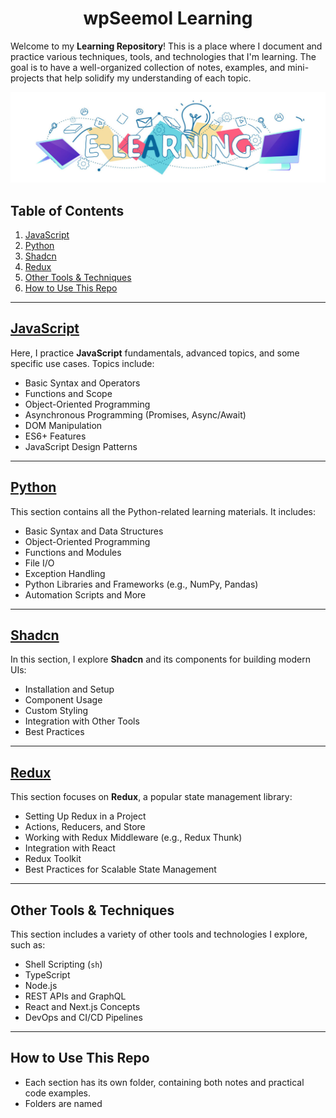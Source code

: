  <h1 align="center">wpSeemol Learning </h1>

Welcome to my **Learning Repository**! This is a place where I document and practice various techniques, tools, and technologies that I'm learning. The goal is to have a well-organized collection of notes, examples, and mini-projects that help solidify my understanding of each topic.

![wpseemol learning image](./images/wpseemol%20learning%20banner.jpg)

## Table of Contents

1. [JavaScript](#javascript)
2. [Python](#python)
3. [Shadcn](#shadcn)
4. [Redux](#redux)
5. [Other Tools & Techniques](#other-tools--techniques)
6. [How to Use This Repo](#how-to-use-this-repo)

---

## [JavaScript](https://developer.mozilla.org/en-US/docs/Web/JavaScript)

Here, I practice **JavaScript** fundamentals, advanced topics, and some specific use cases. Topics include:

-   Basic Syntax and Operators
-   Functions and Scope
-   Object-Oriented Programming
-   Asynchronous Programming (Promises, Async/Await)
-   DOM Manipulation
-   ES6+ Features
-   JavaScript Design Patterns

---

## [Python](https://docs.python.org/3/)

This section contains all the Python-related learning materials. It includes:

-   Basic Syntax and Data Structures
-   Object-Oriented Programming
-   Functions and Modules
-   File I/O
-   Exception Handling
-   Python Libraries and Frameworks (e.g., NumPy, Pandas)
-   Automation Scripts and More

---

## [Shadcn](https://ui.shadcn.com/docs)

In this section, I explore **Shadcn** and its components for building modern UIs:

-   Installation and Setup
-   Component Usage
-   Custom Styling
-   Integration with Other Tools
-   Best Practices

---

## [Redux](https://redux.js.org/)

This section focuses on **Redux**, a popular state management library:

-   Setting Up Redux in a Project
-   Actions, Reducers, and Store
-   Working with Redux Middleware (e.g., Redux Thunk)
-   Integration with React
-   Redux Toolkit
-   Best Practices for Scalable State Management

---

## Other Tools & Techniques

This section includes a variety of other tools and technologies I explore, such as:

-   Shell Scripting (`sh`)
-   TypeScript
-   Node.js
-   REST APIs and GraphQL
-   React and Next.js Concepts
-   DevOps and CI/CD Pipelines

---

## How to Use This Repo

-   Each section has its own folder, containing both notes and practical code examples.
-   Folders are named
